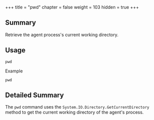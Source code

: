 +++
title = "pwd"
chapter = false
weight = 103
hidden = true
+++

## Summary
Retrieve the agent process's current working directory.

## Usage
```
pwd
```
Example
```
pwd
```

## Detailed Summary
The `pwd` command uses the `System.IO.Directory.GetCurrentDirectory` method to get the current working directory of the agent's process.
